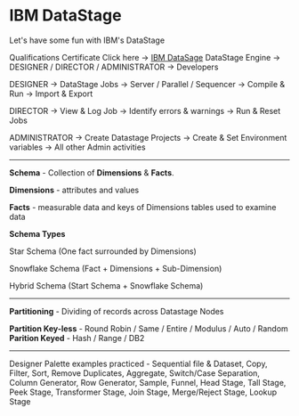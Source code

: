 # IBM DataStage
Let's have some fun with IBM's DataStage

Qualifications Certificate Click here -> [IBM DataSage](https://github.com/michaelmaxi/IBM-datastage/tree/main/DataStage%20Certificate)
DataStage Engine -> DESIGNER / DIRECTOR / ADMINISTRATOR -> Developers

DESIGNER -> DataStage Jobs -> Server / Parallel / Sequencer -> Compile & Run -> Import & Export

DIRECTOR -> View & Log Job -> Identify errors & warnings -> Run & Reset Jobs

ADMINISTRATOR -> Create Datastage Projects -> Create & Set Environment variables -> All other Admin activities

_______________________

**Schema** - Collection of **Dimensions** & **Facts**.  

**Dimensions** - attributes and values

**Facts** - measurable data and keys of Dimensions tables used to examine data

**Schema Types**

Star Schema (One fact surrounded by Dimensions) 

Snowflake Schema (Fact + Dimensions + Sub-Dimension)

Hybrid Schema (Start Schema + Snowflake Schema) 

_______________________

**Partitioning** - Dividing of records across Datastage Nodes

**Partition Key-less** - Round Robin / Same / Entire / Modulus / Auto / Random
**Parition Keyed** - Hash / Range / DB2
_______________________

Designer Palette examples practiced - Sequential file & Dataset, Copy, Filter, Sort, Remove Duplicates, Aggregate, Switch/Case Separation, Column Generator, Row Generator, Sample, Funnel, Head Stage, Tall Stage, Peek Stage, Transformer Stage, Join Stage, Merge/Reject Stage, Lookup Stage

